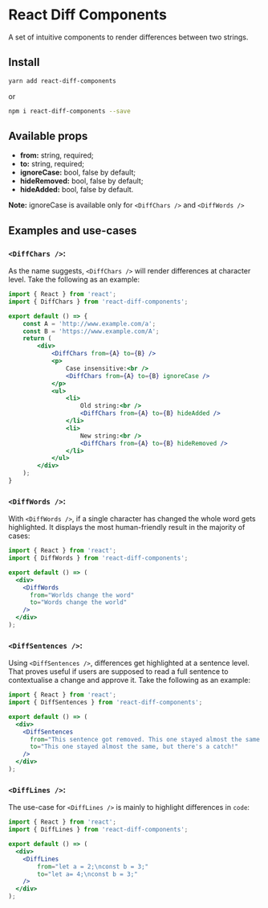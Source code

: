 # React Diff Components

A set of intuitive components to render differences between two strings.

## Install

```bash
yarn add react-diff-components
```

or

```bash
npm i react-diff-components --save
```

## Available props

- __from:__ string, required;
- __to:__ string, required;
- __ignoreCase:__ bool, false by default;
- __hideRemoved:__ bool, false by default;
- __hideAdded:__ bool, false by default.

__Note:__ ignoreCase is available only for `<DiffChars />` and `<DiffWords />`

## Examples and use-cases

### `<DiffChars />`:

As the name suggests, `<DiffChars />` will render differences at character level. Take the following as an example:

```jsx
import { React } from 'react';
import { DiffChars } from 'react-diff-components';

export default () => {
    const A = 'http://www.example.com/a';
    const B = 'https://www.example.com/A';
    return (
        <div>
            <DiffChars from={A} to={B} />
            <p>
                Case insensitive:<br />
                <DiffChars from={A} to={B} ignoreCase />
            </p>
            <ul>
                <li>
                    Old string:<br />
                    <DiffChars from={A} to={B} hideAdded />
                </li>
                <li>
                    New string:<br />
                    <DiffChars from={A} to={B} hideRemoved />
                </li>
            </ul>
        </div>
    );
}
```

### `<DiffWords />`:

With `<DiffWords />`, if a single character has changed the whole word gets highlighted. It displays the most human-friendly result in the majority of cases:


```jsx
import { React } from 'react';
import { DiffWords } from 'react-diff-components';

export default () => (
  <div>
    <DiffWords
      from="Worlds change the word"
      to="Words change the world"
    />
  </div>
);
```

### `<DiffSentences />`:

Using `<DiffSentences />`, differences get highlighted at a sentence level. That proves useful if users are supposed to read a full sentence to contextualise a change and approve it. Take the following as an example:

```jsx
import { React } from 'react';
import { DiffSentences } from 'react-diff-components';

export default () => (
  <div>
    <DiffSentences
      from="This sentence got removed. This one stayed almost the same."
      to="This one stayed almost the same, but there's a catch!"
    />
  </div>
);
```

### `<DiffLines />`:

The use-case for `<DiffLines />` is mainly to highlight differences in `code`:

```jsx
import { React } from 'react';
import { DiffLines } from 'react-diff-components';

export default () => (
  <div>
    <DiffLines 
        from="let a = 2;\nconst b = 3;"
        to="let a= 4;\nconst b = 3;"
    />
  </div>
);
```
